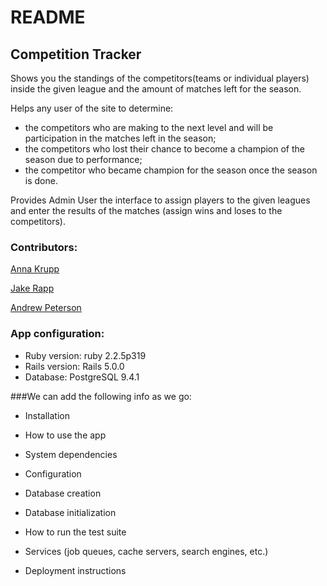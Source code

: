 # README

## Competition Tracker
Shows you the standings of the competitors(teams or individual players) inside the given league and the amount of matches left for the season.

Helps any user of the site to determine:
  * the competitors who are making to the next level and will be participation in the matches left in the season;
  * the competitors who lost their chance to become a champion of the season due to performance;
  * the competitor who became champion for the season once the season is done.

Provides Admin User the interface to assign players to the given leagues and enter the results of the matches (assign wins and loses to the competitors).

### Contributors:
[Anna Krupp](https://github.com/cherchezlafemme)

[Jake Rapp](https://github.com/J-Rapp)

[Andrew Peterson](https://github.com/ajpeterson)


### App configuration:
* Ruby version: ruby 2.2.5p319
* Rails version: Rails 5.0.0
* Database: PostgreSQL 9.4.1

###We can add the following info as we go:
* Installation

* How to use the app

* System dependencies

* Configuration

* Database creation

* Database initialization

* How to run the test suite

* Services (job queues, cache servers, search engines, etc.)

* Deployment instructions

